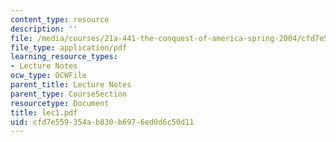 ```yaml
---
content_type: resource
description: ''
file: /media/courses/21a-441-the-conquest-of-america-spring-2004/cfd7e559354ab830b6976ed0d6c50d11_lec1.pdf
file_type: application/pdf
learning_resource_types:
- Lecture Notes
ocw_type: OCWFile
parent_title: Lecture Notes
parent_type: CourseSection
resourcetype: Document
title: lec1.pdf
uid: cfd7e559-354a-b830-b697-6ed0d6c50d11
---
```

